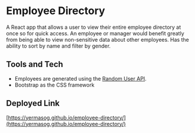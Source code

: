 # Employee Directory
A React app that allows a user to view their entire employee directory at once so for quick access. An employee or manager would benefit greatly from being able to view non-sensitive data about other employees. Has the ability to sort by name and filter by gender. 
    
## Tools and Tech
* Employees are generated using the [Random User API](https://randomuser.me/).
* Bootstrap as the CSS framework

## Deployed Link
[https://yermasog.github.io/employee-directory/](https://yermasog.github.io/employee-directory/)
